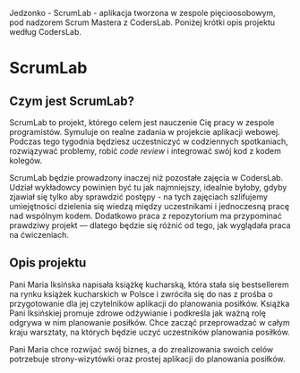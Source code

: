 Jedzonko - ScrumLab - aplikacja tworzona w zespole pięcioosobowym, pod nadzorem Scrum Mastera z CodersLab. Poniżej krótki opis projektu według CodersLab.

# ScrumLab

## Czym jest ScrumLab?

ScrumLab to projekt, którego celem jest nauczenie Cię pracy w zespole programistów.  Symuluje on realne zadania
w projekcie aplikacji webowej. Podczas tego tygodnia będziesz uczestniczyć w codziennych spotkaniach, rozwiązywać
problemy, robić *code review* i integrować swój kod z kodem kolegów.

ScrumLab będzie prowadzony inaczej niż pozostałe zajęcia w CodersLab. Udział wykładowcy powinien być tu jak najmniejszy, idealnie byłoby, gdyby zjawiał się tylko aby sprawdzić postępy - na tych zajęciach szlifujemy umiejętności dzielenia się wiedzą między uczestnikami i jednoczesną pracę nad wspólnym kodem.
Dodatkowo praca z repozytorium ma przypominać prawdziwy projekt — dlatego będzie się różnić od tego, jak wyglądała praca na ćwiczeniach. 

## Opis projektu

Pani Maria Iksińska napisała książkę kucharską, która stała się bestsellerem na rynku książek kucharskich w Polsce i zwróciła się do nas z prośba o przygotowanie dla jej czytelników aplikacji do planowania posiłków. Książka Pani Iksińskiej promuje zdrowe odżywianie i podkreśla jak ważną rolę odgrywa w nim planowanie posiłków. Chce zacząć przeprowadzać w całym kraju warsztaty, na których będzie uczyć uczestników planowania posiłków.

Pani Maria chce rozwijać swój biznes, a do zrealizowania swoich celów potrzebuje strony-wizytówki oraz prostej aplikacji do planowania posiłków.
